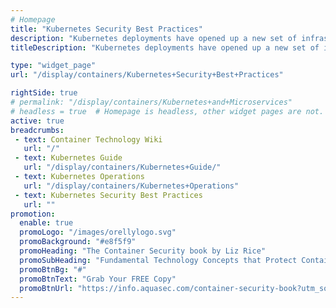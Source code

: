 ```yaml
---
# Homepage
title: "Kubernetes Security Best Practices"
description: "Kubernetes deployments have opened up a new set of infrastructure security concerns for development and operations teams. This page gathers resources about things you need to know about securing your Kubernetes infrastructure."
titleDescription: "Kubernetes deployments have opened up a new set of infrastructure <a href='https://blog.aquasec.com/managing-kubernetes-secrets' class='external-link' target='_blank'>security </a> concerns for development and operations teams. This page gathers resources about things you need to know about securing your Kubernetes infrastructure." 

type: "widget_page"
url: "/display/containers/Kubernetes+Security+Best+Practices" 

rightSide: true 
# permalink: "/display/containers/Kubernetes+and+Microservices"
# headless = true  # Homepage is headless, other widget pages are not.
active: true
breadcrumbs:
 - text: Container Technology Wiki
   url: "/"
 - text: Kubernetes Guide
   url: "/display/containers/Kubernetes+Guide/"
 - text: Kubernetes Operations
   url: "/display/containers/Kubernetes+Operations"
 - text: Kubernetes Security Best Practices
   url: ""
promotion:
  enable: true
  promoLogo: "/images/orellylogo.svg"
  promoBackground: "#e8f5f9"
  promoHeading: "The Container Security book by Liz Rice"
  promoSubHeading: "Fundamental Technology Concepts that Protect Containerized Applications"
  promoBtnBg: "#"
  promoBtnText: "Grab Your FREE Copy"
  promoBtnUrl: "https://info.aquasec.com/container-security-book?utm_source=wiki"
---
```


